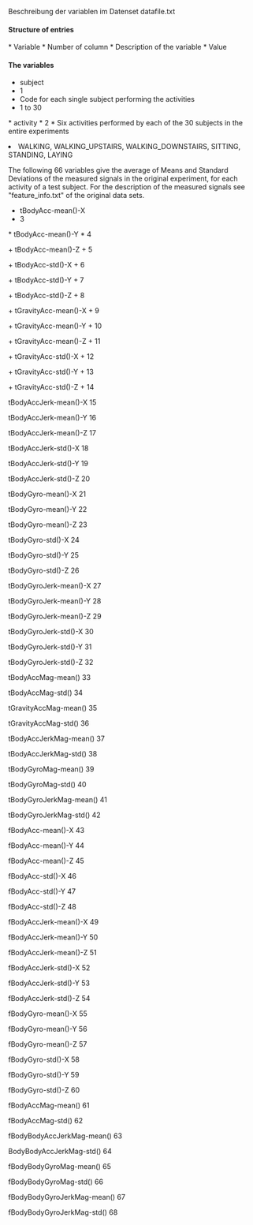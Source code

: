 Beschreibung der variablen im  Datenset datafile.txt

<h4> Structure of entries </h4>
* Variable
* Number of column
* Description of the variable
* Value


<h4> The variables </h4>

* subject
* 1
* Code for each single subject performing the activities
* 1 to 30
<p></p>
<p>
* activity
* 2
* Six activities performed by each of the 30 subjects in the entire experiments
<li> WALKING, WALKING_UPSTAIRS, WALKING_DOWNSTAIRS, SITTING, STANDING, LAYING </li>
</p>
<p> The following 66 variables give the average of Means and Standard Deviations of the measured signals in the original experiment, for each activity of a test subject. For the description of the measured signals see "feature_info.txt" of the original data sets.</p>

* tBodyAcc-mean()-X
* 3
<p></p>
* tBodyAcc-mean()-Y
* 4
<p></p>
+ tBodyAcc-mean()-Z
+ 5
<p></p>
+ tBodyAcc-std()-X		
+ 6
<p></p>
+ tBodyAcc-std()-Y
+ 7
<p></p>
+ tBodyAcc-std()-Z	
+ 8
<p></p>
+ tGravityAcc-mean()-X
+ 9
<p></p>
+ tGravityAcc-mean()-Y
+ 10
<p></p>
+ tGravityAcc-mean()-Z
+ 11
<p></p>
+ tGravityAcc-std()-X
+ 12
<p></p>
+ tGravityAcc-std()-Y
+ 13
<p></p>
+ tGravityAcc-std()-Z
+ 14
<p></p>
tBodyAccJerk-mean()-X		15
<p></p>
tBodyAccJerk-mean()-Y		16
<p></p>
tBodyAccJerk-mean()-Z		17
<p></p>
tBodyAccJerk-std()-X		18
<p></p>
tBodyAccJerk-std()-Y		19
<p></p>
tBodyAccJerk-std()-Z		20
<p></p>
tBodyGyro-mean()-X		21
<p></p>
tBodyGyro-mean()-Y		22
<p></p>
tBodyGyro-mean()-Z		23
<p></p>
tBodyGyro-std()-X		24
<p></p>
tBodyGyro-std()-Y		25
<p></p>
tBodyGyro-std()-Z		26
<p></p>
tBodyGyroJerk-mean()-X		27
<p></p>
tBodyGyroJerk-mean()-Y		28
<p></p>
tBodyGyroJerk-mean()-Z		29
<p></p>
tBodyGyroJerk-std()-X		30
<p></p>
tBodyGyroJerk-std()-Y		31
<p></p>
tBodyGyroJerk-std()-Z		32
<p></p>
tBodyAccMag-mean()		33
<p></p>
tBodyAccMag-std()		34
<p></p>
tGravityAccMag-mean()		35
<p></p>
tGravityAccMag-std()		36
<p></p>
tBodyAccJerkMag-mean()		37
<p></p>
tBodyAccJerkMag-std()		38
<p></p>
tBodyGyroMag-mean()		39
<p></p>
tBodyGyroMag-std()		40
<p></p>
tBodyGyroJerkMag-mean()		41
<p></p>
tBodyGyroJerkMag-std()		42
<p></p>
fBodyAcc-mean()-X		43
<p></p>
fBodyAcc-mean()-Y		44
<p></p>
fBodyAcc-mean()-Z		45
<p></p>
fBodyAcc-std()-X		46
<p></p>
fBodyAcc-std()-Y		47
<p></p>
fBodyAcc-std()-Z		48
<p></p>
fBodyAccJerk-mean()-X		49
<p></p>
fBodyAccJerk-mean()-Y		50
<p></p>
fBodyAccJerk-mean()-Z		51
<p></p>
fBodyAccJerk-std()-X		52
<p></p>
fBodyAccJerk-std()-Y		53
<p></p>
fBodyAccJerk-std()-Z		54
<p></p>
fBodyGyro-mean()-X		55
<p></p>
fBodyGyro-mean()-Y		56
<p></p>
fBodyGyro-mean()-Z		57
<p></p>
fBodyGyro-std()-X		58
<p></p>
fBodyGyro-std()-Y		59
<p></p>
fBodyGyro-std()-Z		60
<p></p>
fBodyAccMag-mean()		61
<p></p>
fBodyAccMag-std()		62
<p></p>
fBodyBodyAccJerkMag-mean()	63
<p></p>
BodyBodyAccJerkMag-std()	64
<p></p>
fBodyBodyGyroMag-mean()		65
<p></p>
fBodyBodyGyroMag-std()		66
<p></p>
fBodyBodyGyroJerkMag-mean()	67
<p></p>
fBodyBodyGyroJerkMag-std()	68
<p></p>
